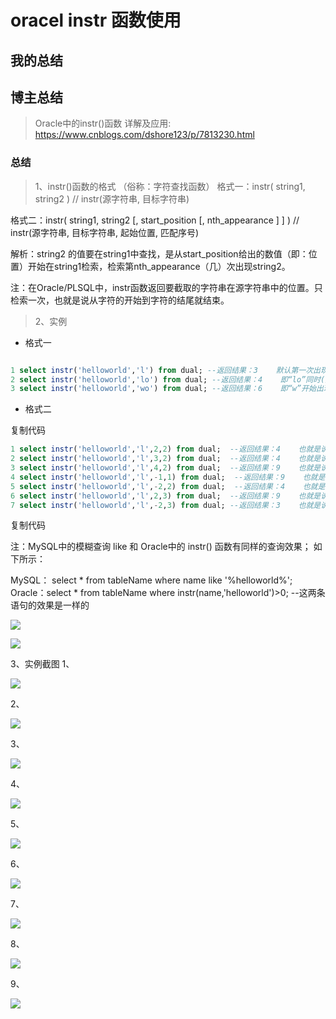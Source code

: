 # oracel instr 函数使用



## 我的总结


## 博主总结

> Oracle中的instr()函数 详解及应用:  https://www.cnblogs.com/dshore123/p/7813230.html

### 总结


> 1、instr()函数的格式  （俗称：字符查找函数）
格式一：instr( string1, string2 )    // instr(源字符串, 目标字符串)

格式二：instr( string1, string2 [, start_position [, nth_appearance ] ] )   // instr(源字符串, 目标字符串, 起始位置, 匹配序号)

解析：string2 的值要在string1中查找，是从start_position给出的数值（即：位置）开始在string1检索，检索第nth_appearance（几）次出现string2。

  注：在Oracle/PLSQL中，instr函数返回要截取的字符串在源字符串中的位置。只检索一次，也就是说从字符的开始到字符的结尾就结束。

> 2、实例

* 格式一

```sql

1 select instr('helloworld','l') from dual; --返回结果：3    默认第一次出现“l”的位置
2 select instr('helloworld','lo') from dual; --返回结果：4    即“lo”同时(连续)出现，“l”的位置
3 select instr('helloworld','wo') from dual; --返回结果：6    即“w”开始出现的位置

```
* 格式二

复制代码

```sql
1 select instr('helloworld','l',2,2) from dual;  --返回结果：4    也就是说：在"helloworld"的第2(e)号位置开始，查找第二次出现的“l”的位置
2 select instr('helloworld','l',3,2) from dual;  --返回结果：4    也就是说：在"helloworld"的第3(l)号位置开始，查找第二次出现的“l”的位置
3 select instr('helloworld','l',4,2) from dual;  --返回结果：9    也就是说：在"helloworld"的第4(l)号位置开始，查找第二次出现的“l”的位置
4 select instr('helloworld','l',-1,1) from dual;  --返回结果：9    也就是说：在"helloworld"的倒数第1(d)号位置开始，往回查找第一次出现的“l”的位置
5 select instr('helloworld','l',-2,2) from dual;  --返回结果：4    也就是说：在"helloworld"的倒数第2(l)号位置开始，往回查找第二次出现的“l”的位置
6 select instr('helloworld','l',2,3) from dual;  --返回结果：9    也就是说：在"helloworld"的第2(e)号位置开始，查找第三次出现的“l”的位置
7 select instr('helloworld','l',-2,3) from dual; --返回结果：3    也就是说：在"helloworld"的倒数第2(l)号位置开始，往回查找第三次出现的“l”的位置

```

复制代码
 

注：MySQL中的模糊查询 like 和 Oracle中的 instr() 函数有同样的查询效果； 如下所示：

MySQL： select * from tableName where name like '%helloworld%';
Oracle：select * from tableName where instr(name,'helloworld')>0;  --这两条语句的效果是一样的

![](assets/007/02/02/01-1591602706472.png)


![](assets/007/02/02/01-1591602733769.png)



3、实例截图
1、

![](assets/007/02/02/01-1591602779775.png)


2、

![](assets/007/02/02/01-1591602814150.png)


3、

![](assets/007/02/02/01-1591602824002.png)


4、



![](assets/007/02/02/01-1591602833644.png)

5、


![](assets/007/02/02/01-1591602844693.png)


6、

![](assets/007/02/02/01-1591602880076.png)

7、

![](assets/007/02/02/01-1591602902733.png)

8、

![](assets/007/02/02/01-1591602908913.png)

9、

![](assets/007/02/02/01-1591602922414.png)